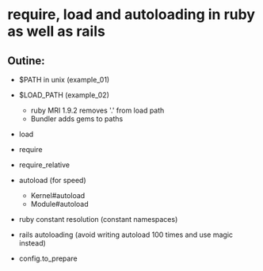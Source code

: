 # require, load and autoloading in ruby as well as rails 

## Outine:
- $PATH in unix (example_01)
- $LOAD_PATH (example_02)
  - ruby MRI 1.9.2 removes '.' from load path
  - Bundler adds gems to paths

- load
- require
- require_relative
- autoload (for speed)
  - Kernel#autoload
  - Module#autoload
- ruby constant resolution (constant namespaces)
- rails autoloading (avoid writing autoload 100 times and use magic instead)
- config.to_prepare


